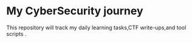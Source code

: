 # My CyberSecurity journey
This repository will track my daily learning tasks,CTF write-ups,and tool scripts
.

